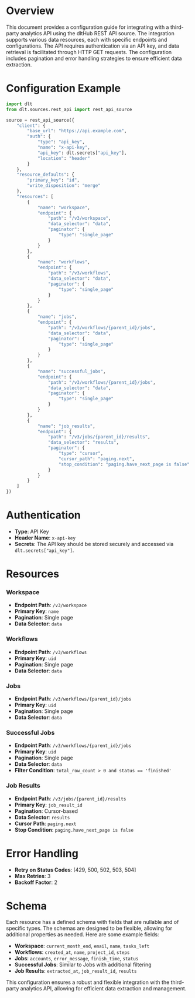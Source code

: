 # Overview

This document provides a configuration guide for integrating with a third-party analytics API using the dltHub REST API source. The integration supports various data resources, each with specific endpoints and configurations. The API requires authentication via an API key, and data retrieval is facilitated through HTTP GET requests. The configuration includes pagination and error handling strategies to ensure efficient data extraction.

# Configuration Example

```python
import dlt
from dlt.sources.rest_api import rest_api_source

source = rest_api_source({
    "client": {
        "base_url": "https://api.example.com",
        "auth": {
            "type": "api_key",
            "name": "x-api-key",
            "api_key": dlt.secrets["api_key"],
            "location": "header"
        }
    },
    "resource_defaults": {
        "primary_key": "id",
        "write_disposition": "merge"
    },
    "resources": [
        {
            "name": "workspace",
            "endpoint": {
                "path": "/v3/workspace",
                "data_selector": "data",
                "paginator": {
                    "type": "single_page"
                }
            }
        },
        {
            "name": "workflows",
            "endpoint": {
                "path": "/v3/workflows",
                "data_selector": "data",
                "paginator": {
                    "type": "single_page"
                }
            }
        },
        {
            "name": "jobs",
            "endpoint": {
                "path": "/v3/workflows/{parent_id}/jobs",
                "data_selector": "data",
                "paginator": {
                    "type": "single_page"
                }
            }
        },
        {
            "name": "successful_jobs",
            "endpoint": {
                "path": "/v3/workflows/{parent_id}/jobs",
                "data_selector": "data",
                "paginator": {
                    "type": "single_page"
                }
            }
        },
        {
            "name": "job_results",
            "endpoint": {
                "path": "/v3/jobs/{parent_id}/results",
                "data_selector": "results",
                "paginator": {
                    "type": "cursor",
                    "cursor_path": "paging.next",
                    "stop_condition": "paging.have_next_page is false"
                }
            }
        }
    ]
})
```

# Authentication

- **Type**: API Key
- **Header Name**: `x-api-key`
- **Secrets**: The API key should be stored securely and accessed via `dlt.secrets["api_key"]`.

# Resources

### Workspace
- **Endpoint Path**: `/v3/workspace`
- **Primary Key**: `name`
- **Pagination**: Single page
- **Data Selector**: `data`

### Workflows
- **Endpoint Path**: `/v3/workflows`
- **Primary Key**: `uid`
- **Pagination**: Single page
- **Data Selector**: `data`

### Jobs
- **Endpoint Path**: `/v3/workflows/{parent_id}/jobs`
- **Primary Key**: `uid`
- **Pagination**: Single page
- **Data Selector**: `data`

### Successful Jobs
- **Endpoint Path**: `/v3/workflows/{parent_id}/jobs`
- **Primary Key**: `uid`
- **Pagination**: Single page
- **Data Selector**: `data`
- **Filter Condition**: `total_row_count > 0 and status == 'finished'`

### Job Results
- **Endpoint Path**: `/v3/jobs/{parent_id}/results`
- **Primary Key**: `job_result_id`
- **Pagination**: Cursor-based
- **Data Selector**: `results`
- **Cursor Path**: `paging.next`
- **Stop Condition**: `paging.have_next_page is false`

# Error Handling

- **Retry on Status Codes**: [429, 500, 502, 503, 504]
- **Max Retries**: 3
- **Backoff Factor**: 2

# Schema

Each resource has a defined schema with fields that are nullable and of specific types. The schemas are designed to be flexible, allowing for additional properties as needed. Here are some example fields:

- **Workspace**: `current_month_end`, `email`, `name`, `tasks_left`
- **Workflows**: `created_at`, `name`, `project_id`, `steps`
- **Jobs**: `accounts`, `error_message`, `finish_time`, `status`
- **Successful Jobs**: Similar to Jobs with additional filtering
- **Job Results**: `extracted_at`, `job_result_id`, `results`

This configuration ensures a robust and flexible integration with the third-party analytics API, allowing for efficient data extraction and management.